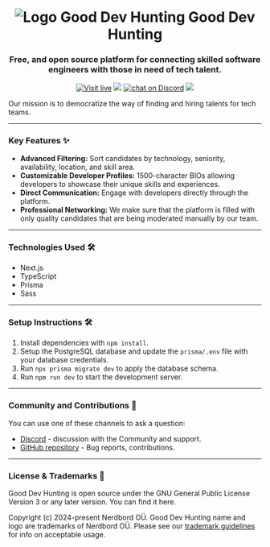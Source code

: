 <h1 align="center">
    <img src="https://i.imgur.com/d7w6K3N.png" alt="Logo Good Dev Hunting">
    Good Dev Hunting
</h1>
<h3 align="center">
    Free, and open source platform for connecting skilled software engineers with those in need of tech talent.
</h3>

<p align="center">
    <a href="https://devhunting.co"> 
        <img src="https://img.shields.io/badge/Start%20hunting-7d54f1"
            alt="Visit live"></a>
    <a href="https://github.com/nerdbord/good-dev-hunting-app/graphs/contributors" alt="Contributors">
        <img src="https://img.shields.io/github/contributors/nerdbord/good-dev-hunting-app" /></a>
    <a href="https://discord.gg/KHf8n8zTfJ"> 
        <img src="https://img.shields.io/discord/1203791941679194122?label=Discord&logo=discord l"
            alt="chat on Discord"></a>
  <a href="https://github.com/nerdbord/good-dev-hunting-app/pulse" alt="Activity">
        <img src="https://img.shields.io/github/commit-activity/m/nerdbord/good-dev-hunting-app" /></a>
</p>

<p>
    Our mission is to democratize the way of finding and hiring talents for tech teams.
</p>

---

### Key Features ✨

* <b>Advanced Filtering:</b> Sort candidates by technology, seniority, availability, location, and skill area.
* <b>Customizable Developer Profiles:</b> 1500-character BIOs allowing developers to showcase their unique skills and experiences.
* <b>Direct Communication:</b> Engage with developers directly through the platform.
* <b>Professional Networking:</b> We make sure that the platform is filled with only quality candidates that are being moderated manually by our team.

---

### Technologies Used 🛠️

* Next.js
* TypeScript
* Prisma
* Sass

---
### Setup Instructions 🛠️

1. Install dependencies with `npm install`.
2. Setup the PostgreSQL database and update the `prisma/.env` file with your database credentials.
3. Run `npx prisma migrate dev` to apply the database schema.
4. Run `npm run dev` to start the development server.

---
### Community and Contributions 👥
You can use one of these channels to ask a question:
* [Discord](https://discord.gg/KRmMpxgGKv) - discussion with the Community and support.
* [GitHub repository](https://github.com/nerdbord/good-dev-hunting-app) - Bug reports, contributions.

---
### License & Trademarks 🪪

Good Dev Hunting is open source under the GNU General Public License Version 3 or any later version. You can find it here.

Copyright (c) 2024-present Nerdbord OÜ. Good Dev Hunting name and logo are trademarks of Nerdbord OÜ. Please see our [trademark guidelines](https://glory-licorice-2e2.notion.site/Good-Dev-Huntuing-Trademark-Guidelines-0db46ee9541141d4b796bb9c60afb269) for info on acceptable usage.
